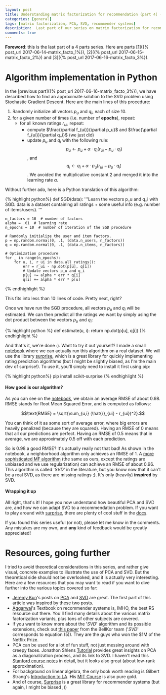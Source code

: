 ```yaml
---
layout: post
title: Understanding matrix factorization for recommendation (part 4) - algorithm implementation
categories: [general]
tags: [matrix factorization, PCA, SVD, recommender systems]
description:  Last part of our series on matrix factorization for recommendation&#58; implementation of our algorithm, and further notes.
comments: true
---
```


**Foreword**: this is the last part of a 4 parts series. Here are parts
[1]({% post_url 2017-06-14-matrix_facto_1%}), [2]({% post_url
2017-06-15-matrix_facto_2%}) and [3]({% post_url 2017-06-16-matrix_facto_3%}).

Algorithm implementation in Python
==================================

In the [previous part]({% post_url 2017-06-16-matrix_facto_3%}), we have described how to find an approximate solution
to the SVD problem using Stochastic Gradient Descent. Here are the main lines
of this procedure:

1. Randomly initialize all vectors $p_u$ and $q_i$, each of size 10.
2. for a given number of times (i.e. number of **epochs**), repeat:
    - for all known ratings $r_{ui}$, repeat:
        * compute $\frac{\partial f_{ui}}{\partial p_u}$ and $\frac{\partial
          f_{ui}}{\partial q_i}$ (we just did)
        * update $p_u$ and $q_i$ with the following rule:
         $$p_u \leftarrow p_u + \alpha \cdot q_i (r_{ui} - p_u \cdot q_i)$$, and 
         $$q_i \leftarrow q_i + \alpha \cdot  p_u (r_{ui} - p_u \cdot q_i)$$.
         We avoided the multiplicative constant $2$ and merged it into the
         learning rate $\alpha$.

Without further ado, here is a Python translation of this algorithm:

{% highlight python%}
def SGD(data):
    '''Learn the vectors p_u and q_i with SGD.
       data is a dataset containing all ratings + some useful info (e.g. number
       of items/users).
    '''

    n_factors = 10  # number of factors
    alpha = .01  # learning rate
    n_epochs = 10  # number of iteration of the SGD procedure

    # Randomly initialize the user and item factors.
    p = np.random.normal(0, .1, (data.n_users, n_factors))
    q = np.random.normal(0, .1, (data.n_items, n_factors))

    # Optimization procedure
    for _ in range(n_epochs):
        for u, i, r_ui in data.all_ratings():
            err = r_ui - np.dot(p[u], q[i])
            # Update vectors p_u and q_i
            p[u] += alpha * err * q[i]
            q[i] += alpha * err * p[u]
{% endhighlight %}

This fits into less than 10 lines of code. Pretty neat, right?

Once we have run the SGD procedure, all vectors $p_u$ and $q_i$ will be
estimated. We can then predict all the ratings we want by simply using the dot
product between the vectors $p_u$ and $q_i$:

{% highlight python %}
def estimate(u, i):
    return np.dot(p[u], q[i])
{% endhighlight %}

And that's it, we're done :). Want to try it out yourself? I made a small
[notebook](http://nbviewer.jupyter.org/github/NicolasHug/nicolashug.github.io/blob/master/assets/mf_post/Matrix%20factorization%20algorithm.ipynb)
where we can actually run this algorithm on a real dataset.  We will use the
library [surprise](http://surpriselib.com), which is a great library for
quickly implementing rating prediction algorithms (but I might be slightly
biased, as I'm the main dev of surprise!). To use it, you'll simply need to
install it first using pip:


{% highlight python%}
pip install scikit-surprise
{% endhighlight %}

<h4>How good is our algorithm?</h4>

As you can see on the
[notebook](http://nbviewer.jupyter.org/github/NicolasHug/nicolashug.github.io/blob/master/assets/mf_post/Matrix%20factorization%20algorithm.ipynb),
we obtain an average RMSE of about 0.98.  RMSE stands for Root Mean Squared
Error, and is computed as follows:

$$\text{RMSE} = \sqrt{\sum_{u,i} (\hat{r}_{ui} - r_{ui})^2}.$$

You can think of it as some sort of average error, where big errors are heavily
penalized (because they are squared). Having an RMSE of 0 means that all our
predictions are perfect. Having an RMSE of 0.5 means that in average, we are
approximately 0.5 off with each prediction.

So is 0.98 a good RMSE? It's actually really not that bad! As shown in the
notebook, a neighborhood algorithm only achieves an RMSE of 1. A [more
sophisticated MF
algorithm](http://surprise.readthedocs.io/en/stable/matrix_factorization.html#surprise.prediction_algorithms.matrix_factorization.SVD)
(the same as ours, except the ratings are unbiased and we use regularization)
can achieve an RMSE of about 0.96. This algorithm is called '*SVD*' in the
literature, but you know now that it can't be a real SVD, as there are missing
ratings ;). It's only (heavily) **inspired** by SVD.

<h4>Wrapping it up</h4>

All right, that's it! I hope you now understand how beautiful PCA and SVD are,
and how we can adapt SVD to a recommendation problem. If you want to play
around with [surprise](http://surpriselib.com), there are plenty of cool stuff
in the [docs](http://surprise.readthedocs.io/en/stable/FAQ.html).

If you found this series useful (or not), please let me know in the comments.
Any mistakes are my own, and **any** kind of feedback would be greatly
appreciated!

<a name="refs"></a>

Resources, going further
========================

I tried to avoid theoretical considerations in this series, and rather give
visual, concrete examples to illustrate the use of PCA and SVD. But the
theoretical side should not be overlooked, and it is actually very interesting.
Here are a few resources that you may want to read if you want to dive further
into the various topics covered so far:

- [Jeremy Kun](https://jeremykun.com/)'s posts on
  [PCA](https://jeremykun.com/2011/07/27/eigenfaces/) and
  [SVD](https://jeremykun.com/2016/04/18/singular-value-decomposition-part-1-perspectives-on-linear-algebra/)
  are great. The first part of this article was inspired by these two posts.
- [Aggarwal](http://charuaggarwal.net/)'s Textbook on recommender systems is,
  IMHO, the best RS resource out there. You'll find many details about the
  various matrix factorization variants, plus tons of other subjects are
  covered.
- If you want to know more about the '*SVD*' algorithm and its possible
  extensions, check out [this
  paper](https://datajobs.com/data-science-repo/Recommender-Systems-%5BNetflix%5D.pdf)
  from the BellKor team ('*SVD*' corresponds to equation (5)). They are the
  guys who won the $1M of the Netflix Prize.
- PCA can be used for a lot of fun stuff, not just messing around with creepy
  faces.  Jonathon Shlens [Tutorial](https://arxiv.org/abs/1404.1100) provides
  great insights on PCA as a diagonalization process, and its link to SVD. I
  haven't read this [Stanford course
  notes](http://theory.stanford.edu/~tim/s15/l/l9.pdf) in detail, but it looks
  also great (about low-rank approximation).
- For background on linear algebra, the only book worth reading is Gilbert
  Strang's [Introduction to LA](http://math.mit.edu/~gs/linearalgebra/). His
  [MIT
  Course](https://ocw.mit.edu/courses/mathematics/18-06-linear-algebra-spring-2010/index.htm)
  is also pure gold.
- And of course, [Surprise](http://surpriselib.com) is a great library for
  recommender systems (but again, I might be biased ;))
